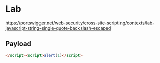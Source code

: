 # Lab

https://portswigger.net/web-security/cross-site-scripting/contexts/lab-javascript-string-single-quote-backslash-escaped

## Payload

```html
</script><script>alert(1)</script>
```